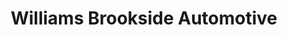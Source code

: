 ---
title: "Williams Brookside Automotive"
url: /erie/williams-brookside-automotive/
shop: car repair
---